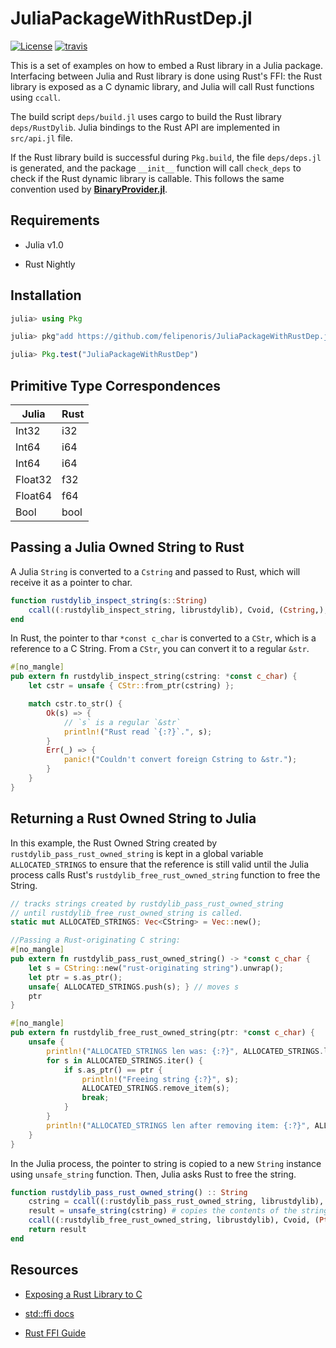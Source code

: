 
# JuliaPackageWithRustDep.jl

[![License][license-img]](LICENSE)
[![travis][travis-img]][travis-url]

[license-img]: http://img.shields.io/badge/license-MIT-brightgreen.svg?style=flat
[travis-img]: https://img.shields.io/travis/felipenoris/JuliaPackageWithRustDep.jl/master.svg?label=Linux+/+macOS
[travis-url]: https://travis-ci.org/felipenoris/JuliaPackageWithRustDep.jl

This is a set of examples on how to embed a Rust library in a Julia package.
Interfacing between Julia and Rust library is done using Rust's FFI:
the Rust library is exposed as a C dynamic library, and Julia will call Rust functions using `ccall`.

The build script `deps/build.jl` uses cargo to build the Rust library `deps/RustDylib`.
Julia bindings to the Rust API are implemented in `src/api.jl` file.

If the Rust library build is successful during `Pkg.build`, the file `deps/deps.jl` is generated,
and the package `__init__` function will call `check_deps` to check if the Rust dynamic library
is callable. This follows the same convention used by **[BinaryProvider.jl](https://github.com/JuliaPackaging/BinaryProvider.jl)**.

## Requirements

* Julia v1.0

* Rust Nightly

## Installation

```julia
julia> using Pkg

julia> pkg"add https://github.com/felipenoris/JuliaPackageWithRustDep.jl.git"

julia> Pkg.test("JuliaPackageWithRustDep")

```

## Primitive Type Correspondences

| Julia   | Rust |
| ------- | ---- |
| Int32   | i32  |
| Int64   | i64  |
| Int64   | i64  |
| Float32 | f32  |
| Float64 | f64  |
| Bool    | bool |

## Passing a Julia Owned String to Rust

A Julia `String` is converted to a `Cstring` and passed to Rust, which will receive it as a pointer to char.

```julia
function rustdylib_inspect_string(s::String)
    ccall((:rustdylib_inspect_string, librustdylib), Cvoid, (Cstring,), s)
end
```

In Rust, the pointer to thar `*const c_char` is converted to a `CStr`, which is a reference to a C String.
From a `CStr`, you can convert it to a regular `&str`.

```rust
#[no_mangle]
pub extern fn rustdylib_inspect_string(cstring: *const c_char) {
    let cstr = unsafe { CStr::from_ptr(cstring) };

    match cstr.to_str() {
        Ok(s) => {
            // `s` is a regular `&str`
            println!("Rust read `{:?}`.", s);
        }
        Err(_) => {
            panic!("Couldn't convert foreign Cstring to &str.");
        }
    }
}
```

## Returning a Rust Owned String to Julia

In this example, the Rust Owned String created by `rustdylib_pass_rust_owned_string`
is kept in a global variable `ALLOCATED_STRINGS` to ensure that
the reference is still valid until the Julia process calls Rust's
`rustdylib_free_rust_owned_string` function to free the String.

```rust
// tracks strings created by rustdylib_pass_rust_owned_string
// until rustdylib_free_rust_owned_string is called.
static mut ALLOCATED_STRINGS: Vec<CString> = Vec::new();

//Passing a Rust-originating C string:
#[no_mangle]
pub extern fn rustdylib_pass_rust_owned_string() -> *const c_char {
    let s = CString::new("rust-originating string").unwrap();
    let ptr = s.as_ptr();
    unsafe{ ALLOCATED_STRINGS.push(s); } // moves s
    ptr
}

#[no_mangle]
pub extern fn rustdylib_free_rust_owned_string(ptr: *const c_char) {
    unsafe {
        println!("ALLOCATED_STRINGS len was: {:?}", ALLOCATED_STRINGS.len());
        for s in ALLOCATED_STRINGS.iter() {
            if s.as_ptr() == ptr {
                println!("Freeing string {:?}", s);
                ALLOCATED_STRINGS.remove_item(s);
                break;
            }
        }
        println!("ALLOCATED_STRINGS len after removing item: {:?}", ALLOCATED_STRINGS.len());
    }
}
```

In the Julia process, the pointer to string is copied to a new `String` instance using `unsafe_string` function.
Then, Julia asks Rust to free the string.

```julia
function rustdylib_pass_rust_owned_string() :: String
	cstring = ccall((:rustdylib_pass_rust_owned_string, librustdylib), Ptr{UInt8}, ())
	result = unsafe_string(cstring) # copies the contents of the string
	ccall((:rustdylib_free_rust_owned_string, librustdylib), Cvoid, (Ptr{UInt8},), cstring) # ask Rust to free the memory
	return result
end
```

## Resources

* [Exposing a Rust Library to C](http://greyblake.com/blog/2017/08/10/exposing-rust-library-to-c/)

* [std::ffi docs](https://doc.rust-lang.org/std/ffi/index.html)

* [Rust FFI Guide](https://michael-f-bryan.github.io/rust-ffi-guide/)
